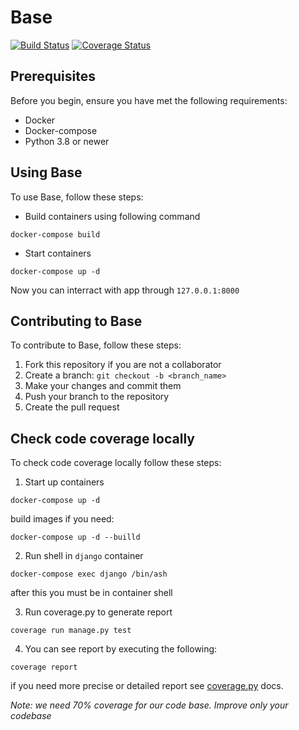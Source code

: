 # Base
[![Build Status](https://travis-ci.org/hiddenSt/Base.svg?branch=master)](https://travis-ci.org/hiddenSt/Base)
[![Coverage Status](https://coveralls.io/repos/github/hiddenSt/Base/badge.svg?branch=master)](https://coveralls.io/github/hiddenSt/Base?branch=master)
## Prerequisites
Before you begin, ensure you have met the following requirements:
* Docker
* Docker-compose
* Python 3.8 or newer

## Using Base

To use Base, follow these steps:

* Build containers using following command
```Shell
docker-compose build
```
* Start containers
```Shell
docker-compose up -d
```
Now you can interract with app through `127.0.0.1:8000`

## Contributing to Base
To contribute to Base, follow these steps:
1. Fork this repository if you are not a collaborator
2. Create a branch: `git checkout -b <branch_name>`
3. Make your changes and commit them
4. Push your branch to the repository
5. Create the pull request

## Check code coverage locally
To check code coverage locally follow these steps:
1. Start up containers
```shell
docker-compose up -d
```
build images if you need:
```shell
docker-compose up -d --builld
```
2. Run shell in ``django`` container
```shell
docker-compose exec django /bin/ash
```
after this you must be in container shell

3. Run coverage.py to generate report
```shell
coverage run manage.py test
```
4. You can see report by executing the following:
```shell
coverage report
```
if you need more precise or detailed report see [coverage.py](https://coverage.readthedocs.io/en/coverage-5.5/cmd.html) docs.

<i>Note: we need 70% coverage for our code base. Improve only your codebase</i>

